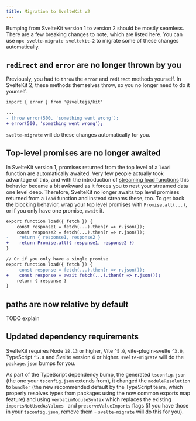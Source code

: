```yaml
---
title: Migration to SvelteKit v2
---
```


Bumping from SvelteKit version 1 to version 2 should be mostly seamless. There are a few breaking changes to note, which are listed here. You can use `npx svelte-migrate sveltekit-2` to migrate some of these changes automatically.

## `redirect` and `error` are no longer thrown by you

Previously, you had to `throw` the `error` and `redirect` methods yourself. In SvelteKit 2, these methods themselves throw, so you no longer need to do it yourself.

```diff
import { error } from '@sveltejs/kit'

...
- throw error(500, 'something went wrong');
+ error(500, 'something went wrong');
```

`svelte-migrate` will do these changes automatically for you.

## Top-level promises are no longer awaited

In SvelteKit version 1, promises returned from the top level of a `load` function are automatically awaited. Very few people actually took advantage of this, and with the introduction of [streaming load functions](https://svelte.dev/blog/streaming-snapshots-sveltekit) this behavior became a bit awkward as it forces you to nest your streamed data one level deep. Therefore, SvelteKit no longer awaits top level promises returned from a `load` function and instead streams these, too. To get back the blocking behavior, wrap your top level promises with `Promise.all(...)`, or if you only have one promise, `await` it.

```diff
export function load({ fetch }) {
    const response1 = fetch(...).then(r => r.json());
    const response2 = fetch(...).then(r => r.json());
-    return { response1, response2 }
+    return Promise.all({ response1, response2 })
}

// Or if you only have a single promise
export function load({ fetch }) {
-    const response = fetch(...).then(r => r.json());
+    const response = await fetch(...).then(r => r.json());
    return { response }
}
```

## paths are now relative by default

TODO explain

## Updated dependency requirements

SvelteKit requires Node `18.13` or higher, Vite `^5.0`, vite-plugin-svelte `^3.0`, TypeScript `^5.0` and Svelte version 4 or higher. `svelte-migrate` will do the `package.json` bumps for you.

As part of the TypeScript dependency bump, the generated `tsconfig.json` (the one your `tsconfig.json` extends from), it changed the `moduleResolution` to `bundler` (the new recommended default by the TypeScript team, which properly resolves types from packages using the now common exports map feature) and using `verbatimModuleSyntax` which replaces the existing `importsNotUsedAsValues ` and `preserveValueImports` flags (if you have those in your `tsconfig.json`, remove them - `svelte-migrate` will do this for you). 
